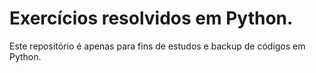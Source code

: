 # Exercícios resolvidos em Python.

Este repositório é apenas para fins de estudos e backup de códigos em Python.
